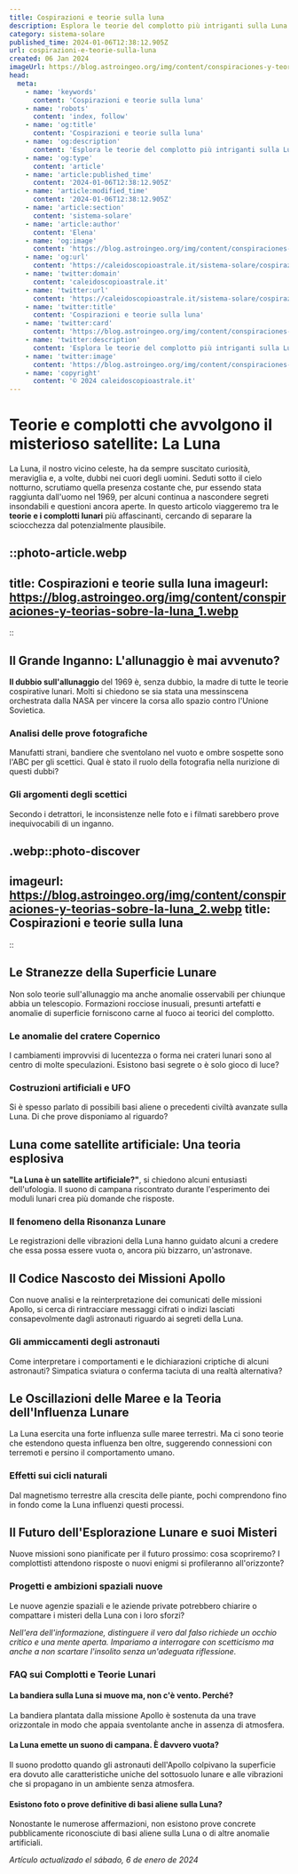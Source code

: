 ```yaml
---
title: Cospirazioni e teorie sulla luna
description: Esplora le teorie del complotto più intriganti sulla Luna. Scopri miti, misteri e segreti nascosti nel nostro satellite!
category: sistema-solare
published_time: 2024-01-06T12:38:12.905Z
url: cospirazioni-e-teorie-sulla-luna
created: 06 Jan 2024
imageUrl: https://blog.astroingeo.org/img/content/conspiraciones-y-teorias-sobre-la-luna_1.webp
head:
  meta:
    - name: 'keywords'
      content: 'Cospirazioni e teorie sulla luna'
    - name: 'robots'
      content: 'index, follow'
    - name: 'og:title'
      content: 'Cospirazioni e teorie sulla luna'
    - name: 'og:description'
      content: 'Esplora le teorie del complotto più intriganti sulla Luna. Scopri miti, misteri e segreti nascosti nel nostro satellite!'
    - name: 'og:type'
      content: 'article'
    - name: 'article:published_time'
      content: '2024-01-06T12:38:12.905Z'
    - name: 'article:modified_time'
      content: '2024-01-06T12:38:12.905Z'
    - name: 'article:section'
      content: 'sistema-solare'
    - name: 'article:author'
      content: 'Elena'
    - name: 'og:image'
      content: 'https://blog.astroingeo.org/img/content/conspiraciones-y-teorias-sobre-la-luna_1.webp'
    - name: 'og:url'
      content: 'https://caleidoscopioastrale.it/sistema-solare/cospirazioni-e-teorie-sulla-luna'
    - name: 'twitter:domain'
      content: 'caleidoscopioastrale.it'
    - name: 'twitter:url'
      content: 'https://caleidoscopioastrale.it/sistema-solare/cospirazioni-e-teorie-sulla-luna'
    - name: 'twitter:title'
      content: 'Cospirazioni e teorie sulla luna'
    - name: 'twitter:card'
      content: 'https://blog.astroingeo.org/img/content/conspiraciones-y-teorias-sobre-la-luna_1.webp'
    - name: 'twitter:description'
      content: 'Esplora le teorie del complotto più intriganti sulla Luna. Scopri miti, misteri e segreti nascosti nel nostro satellite!'
    - name: 'twitter:image'
      content: 'https://blog.astroingeo.org/img/content/conspiraciones-y-teorias-sobre-la-luna_1.webp'
    - name: 'copyright'
      content: '© 2024 caleidoscopioastrale.it'
---
```

# Teorie e complotti che avvolgono il misterioso satellite: La Luna

La Luna, il nostro vicino celeste, ha da sempre suscitato curiosità, meraviglia e, a volte, dubbi nei cuori degli uomini. Seduti sotto il cielo notturno, scrutiamo quella presenza costante che, pur essendo stata raggiunta dall'uomo nel 1969, per alcuni continua a nascondere segreti insondabili e questioni ancora aperte. In questo articolo viaggeremo tra le **teorie e i complotti lunari** più affascinanti, cercando di separare la sciocchezza dal potenzialmente plausibile.

::photo-article.webp
---
title: Cospirazioni e teorie sulla luna
imageurl: https://blog.astroingeo.org/img/content/conspiraciones-y-teorias-sobre-la-luna_1.webp
---
::

## Il Grande Inganno: L'allunaggio è mai avvenuto?

**Il dubbio sull'allunaggio** del 1969 è, senza dubbio, la madre di tutte le teorie cospirative lunari. Molti si chiedono se sia stata una messinscena orchestrata dalla NASA per vincere la corsa allo spazio contro l'Unione Sovietica.

### Analisi delle prove fotografiche
Manufatti strani, bandiere che sventolano nel vuoto e ombre sospette sono l'ABC per gli scettici. Qual è stato il ruolo della fotografia nella nurizione di questi dubbi?

### Gli argomenti degli scettici
Secondo i detrattori, le inconsistenze nelle foto e i filmati sarebbero prove inequivocabili di un inganno.

.webp::photo-discover
---
imageurl: https://blog.astroingeo.org/img/content/conspiraciones-y-teorias-sobre-la-luna_2.webp
title: Cospirazioni e teorie sulla luna
---
::

## Le Stranezze della Superficie Lunare

Non solo teorie sull'allunaggio ma anche anomalie osservabili per chiunque abbia un telescopio. Formazioni rocciose inusuali, presunti artefatti e anomalie di superficie forniscono carne al fuoco ai teorici del complotto.

### Le anomalie del cratere Copernico
I cambiamenti improvvisi di lucentezza o forma nei crateri lunari sono al centro di molte speculazioni. Esistono basi segrete o è solo gioco di luce?

### Costruzioni artificiali e UFO
Si è spesso parlato di possibili basi aliene o precedenti civiltà avanzate sulla Luna. Di che prove disponiamo al riguardo?

## Luna come satellite artificiale: Una teoria esplosiva

**"La Luna è un satellite artificiale?"**, si chiedono alcuni entusiasti dell'ufologia. Il suono di campana riscontrato durante l'esperimento dei moduli lunari crea più domande che risposte.

### Il fenomeno della Risonanza Lunare
Le registrazioni delle vibrazioni della Luna hanno guidato alcuni a credere che essa possa essere vuota o, ancora più bizzarro, un'astronave.

## Il Codice Nascosto dei Missioni Apollo

Con nuove analisi e la reinterpretazione dei comunicati delle missioni Apollo, si cerca di rintracciare messaggi cifrati o indizi lasciati consapevolmente dagli astronauti riguardo ai segreti della Luna.

### Gli ammiccamenti degli astronauti
Come interpretare i comportamenti e le dichiarazioni criptiche di alcuni astronauti? Simpatica sviatura o conferma taciuta di una realtà alternativa?

## Le Oscillazioni delle Maree e la Teoria dell'Influenza Lunare

La Luna esercita una forte influenza sulle maree terrestri. Ma ci sono teorie che estendono questa influenza ben oltre, suggerendo connessioni con terremoti e persino il comportamento umano.

### Effetti sui cicli naturali
Dal magnetismo terrestre alla crescita delle piante, pochi comprendono fino in fondo come la Luna influenzi questi processi.

## Il Futuro dell'Esplorazione Lunare e suoi Misteri

Nuove missioni sono pianificate per il futuro prossimo: cosa scopriremo? I complottisti attendono risposte o nuovi enigmi si profileranno all'orizzonte?

### Progetti e ambizioni spaziali nuove
Le nuove agenzie spaziali e le aziende private potrebbero chiarire o compattare i misteri della Luna con i loro sforzi?

*Nell'era dell'informazione, distinguere il vero dal falso richiede un occhio critico e una mente aperta. Impariamo a interrogare con scetticismo ma anche a non scartare l'insolito senza un'adeguata riflessione.*

### FAQ sui Complotti e Teorie Lunari

#### La bandiera sulla Luna si muove ma, non c'è vento. Perché?
La bandiera plantata dalla missione Apollo è sostenuta da una trave orizzontale in modo che appaia sventolante anche in assenza di atmosfera.

#### La Luna emette un suono di campana. È davvero vuota?
Il suono prodotto quando gli astronauti dell'Apollo colpivano la superficie era dovuto alle caratteristiche uniche del sottosuolo lunare e alle vibrazioni che si propagano in un ambiente senza atmosfera.

#### Esistono foto o prove definitive di basi aliene sulla Luna?
Nonostante le numerose affermazioni, non esistono prove concrete pubblicamente riconosciute di basi aliene sulla Luna o di altre anomalie artificiali.

_Artículo actualizado el sábado, 6 de enero de 2024_